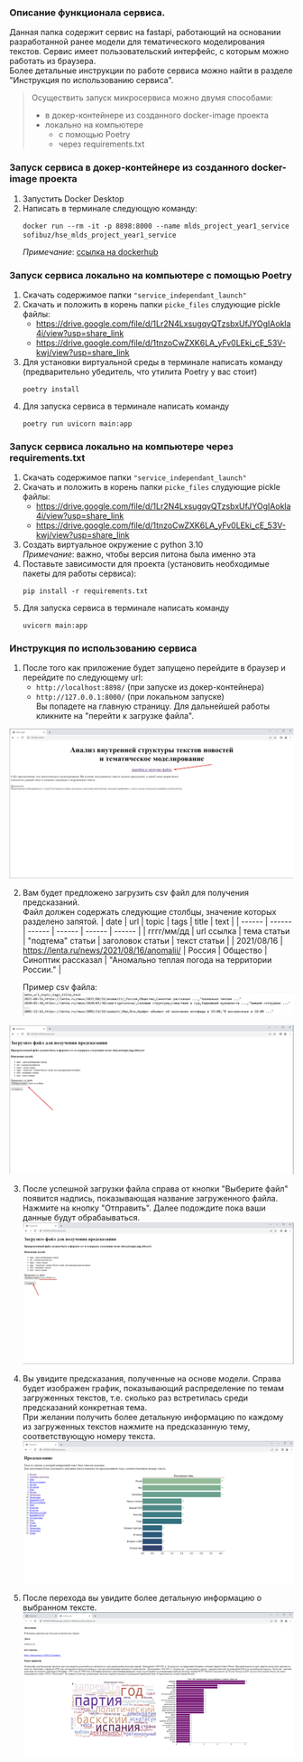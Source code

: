 ### Описание функционала сервиса.
Данная папка содержит сервис на fastapi, работающий на основании разработанной ранее модели для тематического моделирования текстов. Сервис имеет пользовательский интерфейс, с которым можно работать из браузера.  
Более детальные инструкции по работе сервиса можно найти в разделе "Инструкция по использованию сервиса".


> Осуществить запуск микросервиса можно двумя способами:
> - в докер-контейнере из созданного docker-image проекта
> - локально на компьютере
>   - с помощью Poetry
>   - через requirements.txt
 
 
### Запуск сервиса в докер-контейнере из созданного docker-image проекта
 1. Запустить Docker Desktop
 2. Написать в терминале следующую команду:
    ```
    docker run --rm -it -p 8898:8000 --name mlds_project_year1_service sofibuz/hse_mlds_project_year1_service
    ```
    _Примечание_: [ссылка на dockerhub](https://hub.docker.com/repository/docker/sofibuz/hse_mlds_project_year1_service/general) 


### Запуск сервиса локально на компьютере с помощью Poetry
 1. Скачать содержимое папки `"service_independant_launch"`
 2. Скачать и положить в корень папки `picke_files` слудующие pickle файлы:
    - https://drive.google.com/file/d/1Lr2N4LxsugqyQTzsbxUfJYOgIAokla4i/view?usp=share_link
    - https://drive.google.com/file/d/1tnzoCwZXK6LA_yFv0LEki_cE_53V-kwj/view?usp=share_link
 3. Для установки виртуальной среды в терминале написать команду (предварительно убедитель, что утилита Poetry у вас стоит) 
    ```
    poetry install
    ```
 4. Для запуска сервиса в терминале написать команду
    ```
    poetry run uvicorn main:app
    ```


### Запуск сервиса локально на компьютере через requirements.txt
 1. Скачать содержимое папки `"service_independant_launch"`
 2. Скачать и положить в корень папки `picke_files` слудующие pickle файлы:
    - https://drive.google.com/file/d/1Lr2N4LxsugqyQTzsbxUfJYOgIAokla4i/view?usp=share_link
    - https://drive.google.com/file/d/1tnzoCwZXK6LA_yFv0LEki_cE_53V-kwj/view?usp=share_link
 3. Создать виртуальное окружение с python 3.10  
    _Примечание_: важно, чтобы версия питона была именно эта
 4. Поставьте зависимости для проекта (установить необходимые пакеты для работы сервиса):
    ```
    pip install -r requirements.txt
    ```
 5. Для запуска сервиса в терминале написать команду
    ```
    uvicorn main:app
    ```

### Инструкция по использованию сервиса
 1. После того как приложение будет запущено перейдите в браузер и перейдите по следующему url:
     - `http://localhost:8898/` (при запуске из докер-контейнера)
     - `http://127.0.0.1:8000/` (при локальном запуске)  
     Вы попадете на главную страницу. Для дальнейшей работы кликните на "перейти к загрузке файла".

 ![img1](https://github.com/sophieebuz/HSE_MLDS_project_year1/blob/service_independant_launch/service_independant_launch/screenshots/main_page_str.jpg)

 2. Вам будет предложено загрузить csv файл для получения предсказаний.  
    Файл должен содержать следующие столбцы, значение которых разделено запятой. 
    | date | url | topic | tags | title | text |
    | ------ | ------ | ------ | ------ | ------ | ------ |
    | гггг/мм/дд | url ссылка | тема статьи | "подтема" статьи | заголовок статьи | текст статьи |
    | 2021/08/16 | https://lenta.ru/news/2021/08/16/anomalii/ | Россия | Общество | Синоптик рассказал | "Аномально теплая погода на территории России." |
    
    Пример csv файла:
 ![img2_0](https://github.com/sophieebuz/HSE_MLDS_project_year1/blob/service_independant_launch/service_independant_launch/screenshots/example_of_csv_file.jpg)
 
 ![img2](https://github.com/sophieebuz/HSE_MLDS_project_year1/blob/service_independant_launch/service_independant_launch/screenshots/uploadfile1_str.jpg)

 3. После успешной загрузки файла справа от кнопки "Выберите файл" появится надпись, показывающая название загруженного файла.  
    Нажмите на кнопку "Отправить". Далее подождите пока ваши данные будут обрабаываться.
 ![img3](https://github.com/sophieebuz/HSE_MLDS_project_year1/blob/service_independant_launch/service_independant_launch/screenshots/uploadfile2_str.jpg)

 4. Вы увидите предсказания, полученные на основе модели. Справа будет изображен график, показывающий распределение по темам загруженных текстов, т.е. сколько раз встретилась среди предсказаний конкретная тема.  
    При желании получить более детальную информацию по каждому из загруженных текстов нажмите на предсказанную тему, соответствующую номеру текста.
 ![img4](https://github.com/sophieebuz/HSE_MLDS_project_year1/blob/service_independant_launch/service_independant_launch/screenshots/prediction.jpg)
 
  5. После перехода вы увидите более детальную информацию о выбранном тексте.
  ![img5](https://github.com/sophieebuz/HSE_MLDS_project_year1/blob/service_independant_launch/service_independant_launch/screenshots/analyse_text.jpg)
 
